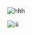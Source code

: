 ![hhh](https://github.com/phineas-pta/phineas-pta/assets/37548991/1e63df7a-19d2-4efd-a5cd-c32346aac550)

![iii](https://count.getloli.com/get/@phineas-pta?theme=rule34)
